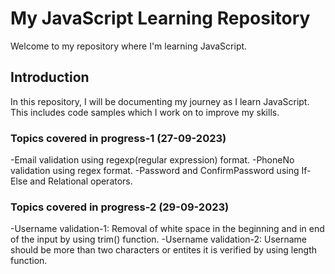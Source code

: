# My JavaScript Learning Repository

Welcome to my repository where I'm learning JavaScript.

## Introduction

In this repository, I will be documenting my journey as I learn JavaScript. This includes code samples which I work on to improve my skills.

### Topics covered in progress-1 (27-09-2023)

-Email validation using regexp(regular expression) format.
-PhoneNo validation using regex format.
-Password and ConfirmPassword using If-Else and Relational operators.

### Topics covered in progress-2 (29-09-2023)
-Username validation-1: Removal of white space in the beginning and in end of the input by using trim() function.
-Username validation-2: Username should be more than two characters or entites it is verified by using length function.
